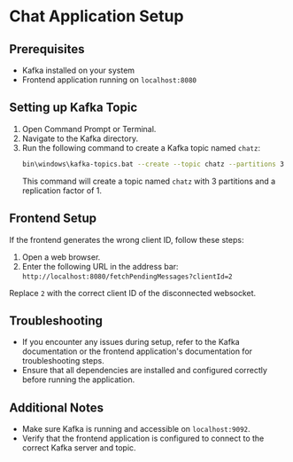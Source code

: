 # Chat Application Setup

## Prerequisites
- Kafka installed on your system
- Frontend application running on `localhost:8080`

## Setting up Kafka Topic
1. Open Command Prompt or Terminal.
2. Navigate to the Kafka directory.
3. Run the following command to create a Kafka topic named `chatz`:
    ```bash
    bin\windows\kafka-topics.bat --create --topic chatz --partitions 3 --replication-factor 1 --bootstrap-server localhost:9092 
    ```
   This command will create a topic named `chatz` with 3 partitions and a replication factor of 1.

## Frontend Setup
If the frontend generates the wrong client ID, follow these steps:

1. Open a web browser.
2. Enter the following URL in the address bar:
```http://localhost:8080/fetchPendingMessages?clientId=2```

Replace `2` with the correct client ID of the disconnected websocket.

## Troubleshooting
- If you encounter any issues during setup, refer to the Kafka documentation or the frontend application's documentation for troubleshooting steps.
- Ensure that all dependencies are installed and configured correctly before running the application.

## Additional Notes
- Make sure Kafka is running and accessible on `localhost:9092`.
- Verify that the frontend application is configured to connect to the correct Kafka server and topic.
